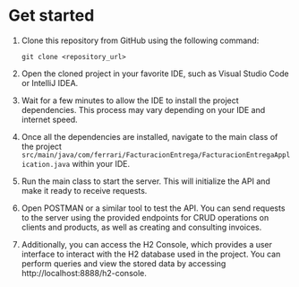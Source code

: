 # Get started

1. Clone this repository from GitHub using the following command:
   ```
   git clone <repository_url>
   ```

2. Open the cloned project in your favorite IDE, such as Visual Studio Code or IntelliJ IDEA.

3. Wait for a few minutes to allow the IDE to install the project dependencies. This process may vary depending on your IDE and internet speed.

4. Once all the dependencies are installed, navigate to the main class of the project `src/main/java/com/ferrari/FacturacionEntrega/FacturacionEntregaApplication.java` within your IDE.

5. Run the main class to start the server. This will initialize the API and make it ready to receive requests.

6. Open POSTMAN or a similar tool to test the API. You can send requests to the server using the provided endpoints for CRUD operations on clients and products, as well as creating and consulting invoices.

7. Additionally, you can access the H2 Console, which provides a user interface to interact with the H2 database used in the project. You can perform queries and view the stored data by accessing http://localhost:8888/h2-console.
